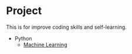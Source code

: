 # Project
This is for improve coding skills and self-learning.
- Python
  - [Machine Learning](https://github.com/cjwwei/Python/tree/main/Machine%20Learning)
